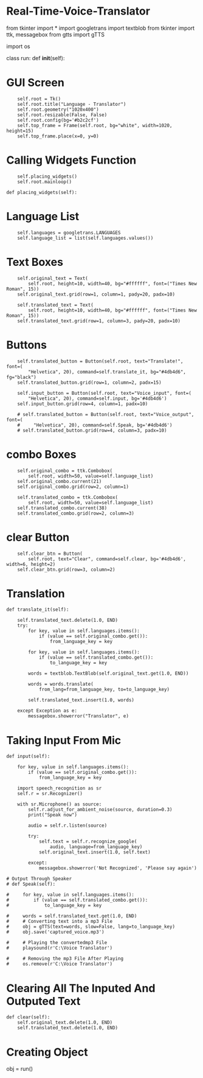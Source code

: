 # Real-Time-Voice-Translator

from tkinter import *
import googletrans
import textblob
from tkinter import ttk, messagebox
from gtts import gTTS

import os


class run:
    def __init__(self):
  # GUI Screen
        self.root = Tk()
        self.root.title("Language - Translator")
        self.root.geometry("1020x400")
        self.root.resizable(False, False)
        self.root.config(bg='#b2c2cf')
        self.top_frame = Frame(self.root, bg="white", width=1020, height=15)
        self.top_frame.place(x=0, y=0)

  # Calling Widgets Function
        self.placing_widgets()
        self.root.mainloop()

    def placing_widgets(self):

  # Language List
        self.languages = googletrans.LANGUAGES
        self.language_list = list(self.languages.values())

  # Text Boxes
        self.original_text = Text(
            self.root, height=10, width=40, bg="#ffffff", font=("Times New Roman", 15))
        self.original_text.grid(row=1, column=1, pady=20, padx=10)

        self.translated_text = Text(
            self.root, height=10, width=40, bg="#ffffff", font=("Times New Roman", 15))
        self.translated_text.grid(row=1, column=3, pady=20, padx=10)

  # Buttons
        self.translated_button = Button(self.root, text="Translate!", font=(
            "Helvetica", 20), command=self.translate_it, bg="#4db4d6", fg="black")
        self.translated_button.grid(row=1, column=2, padx=15)

        self.input_button = Button(self.root, text="Voice_input", font=(
            "Helvetica", 20), command=self.input, bg='#4db4d6')
        self.input_button.grid(row=4, column=1, padx=10)

        # self.translated_button = Button(self.root, text="Voice_output", font=(
        #     "Helvetica", 20), command=self.Speak, bg='#4db4d6')
        # self.translated_button.grid(row=4, column=3, padx=10)

  # combo Boxes
        self.original_combo = ttk.Combobox(
            self.root, width=50, value=self.language_list)
        self.original_combo.current(21)
        self.original_combo.grid(row=2, column=1)

        self.translated_combo = ttk.Combobox(
            self.root, width=50, value=self.language_list)
        self.translated_combo.current(38)
        self.translated_combo.grid(row=2, column=3)

  # clear Button
        self.clear_btn = Button(
            self.root, text="Clear", command=self.clear, bg='#4db4d6', width=6, height=2)
        self.clear_btn.grid(row=3, column=2)

   # Translation
    def translate_it(self):

        self.translated_text.delete(1.0, END)
        try:
            for key, value in self.languages.items():
                if (value == self.original_combo.get()):
                    from_language_key = key

            for key, value in self.languages.items():
                if (value == self.translated_combo.get()):
                    to_language_key = key

            words = textblob.TextBlob(self.original_text.get(1.0, END))

            words = words.translate(
                from_lang=from_language_key, to=to_language_key)

            self.translated_text.insert(1.0, words)

        except Exception as e:
            messagebox.showerror("Translator", e)

  # Taking Input From Mic
    def input(self):

        for key, value in self.languages.items():
            if (value == self.original_combo.get()):
                from_language_key = key

        import speech_recognition as sr
        self.r = sr.Recognizer()

        with sr.Microphone() as source:
            self.r.adjust_for_ambient_noise(source, duration=0.3)
            print("Speak now")

            audio = self.r.listen(source)

            try:
                self.text = self.r.recognize_google(
                    audio, language=from_language_key)
                self.original_text.insert(1.0, self.text)

            except:
                messagebox.showerror('Not Recognized', 'Please say again')

    # Output Through Speaker
    # def Speak(self):

    #     for key, value in self.languages.items():
    #         if (value == self.translated_combo.get()):
    #             to_language_key = key

    #     words = self.translated_text.get(1.0, END)
    #     # Converting text into a mp3 File
    #     obj = gTTS(text=words, slow=False, lang=to_language_key)
    #     obj.save('captured_voice.mp3')

    #     # Playing the convertedmp3 File
    #     playsound(r'C:\Voice Translator')

    #     # Removing the mp3 File After Playing
    #     os.remove(r'C:\Voice Translator')

  # Clearing All The Inputed And Outputed Text
    def clear(self):
        self.original_text.delete(1.0, END)
        self.translated_text.delete(1.0, END)

# Creating Object
obj = run()
